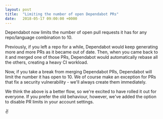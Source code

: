 ```yaml
---
layout: post
title:  "Limiting the number of open Dependabot PRs"
date:   2018-05-17 09:00:00 +0000
---
```


Dependabot now limits the number of open pull requests it has for any
repo/language combination to 10.

Previously, if you left a repo for a while, Dependabot would keep generating
more and more PRs as it became out of date. Then, when you came back to it and
merged one of those PRs, Dependabot would automatically rebase all the others,
creating a heavy CI workload.

Now, if you take a break from merging Dependabot PRs, Dependabot will limit the
number it has open to 10.  We of course make an exception for PRs that fix a
security vulnerability - we'll always create them immediately.

We think the above is a better flow, so we're excited to have rolled it out for
everyone. If you prefer the old behaviour, however, we've added the option to
disable PR limits in your account settings.

✌️

